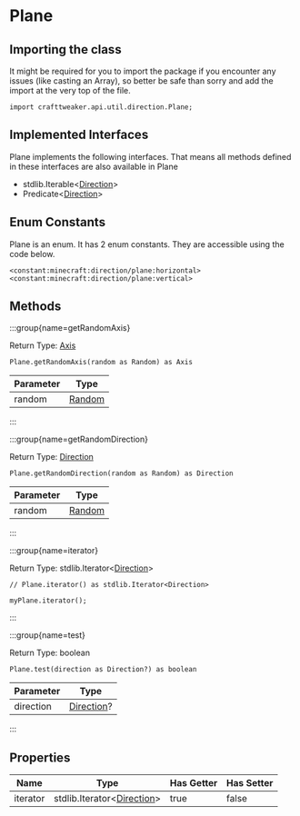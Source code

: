 # Plane

## Importing the class

It might be required for you to import the package if you encounter any issues (like casting an Array), so better be safe than sorry and add the import at the very top of the file.
```zenscript
import crafttweaker.api.util.direction.Plane;
```


## Implemented Interfaces
Plane implements the following interfaces. That means all methods defined in these interfaces are also available in Plane

- stdlib.Iterable&lt;[Direction](/vanilla/api/util/direction/Direction)&gt;
- Predicate&lt;[Direction](/vanilla/api/util/direction/Direction)&gt;

## Enum Constants

Plane is an enum. It has 2 enum constants. They are accessible using the code below.

```zenscript
<constant:minecraft:direction/plane:horizontal>
<constant:minecraft:direction/plane:vertical>
```
## Methods

:::group{name=getRandomAxis}

Return Type: [Axis](/vanilla/api/util/direction/Axis)

```zenscript
Plane.getRandomAxis(random as Random) as Axis
```

| Parameter |                  Type                   |
|-----------|-----------------------------------------|
| random    | [Random](/vanilla/api/util/math/Random) |


:::

:::group{name=getRandomDirection}

Return Type: [Direction](/vanilla/api/util/direction/Direction)

```zenscript
Plane.getRandomDirection(random as Random) as Direction
```

| Parameter |                  Type                   |
|-----------|-----------------------------------------|
| random    | [Random](/vanilla/api/util/math/Random) |


:::

:::group{name=iterator}

Return Type: stdlib.Iterator&lt;[Direction](/vanilla/api/util/direction/Direction)&gt;

```zenscript
// Plane.iterator() as stdlib.Iterator<Direction>

myPlane.iterator();
```

:::

:::group{name=test}

Return Type: boolean

```zenscript
Plane.test(direction as Direction?) as boolean
```

| Parameter |                        Type                         |
|-----------|-----------------------------------------------------|
| direction | [Direction](/vanilla/api/util/direction/Direction)? |


:::


## Properties

|   Name   |                                   Type                                    | Has Getter | Has Setter |
|----------|---------------------------------------------------------------------------|------------|------------|
| iterator | stdlib.Iterator&lt;[Direction](/vanilla/api/util/direction/Direction)&gt; | true       | false      |

